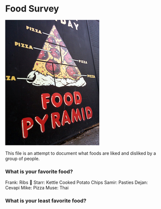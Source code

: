 # Food Survey

![Food Pyramid](food-pyramid.jpg)

This file is an attempt to document what foods are liked and disliked by a group of people.

### What is your favorite food?
Frank: Ribs :meat_on_bone:
Starr: Kettle Cooked Potato Chips
Samir: Pasties
Dejan: Cevapi
Mike: Pizza
Muse: Thai
### What is your least favorite food?
